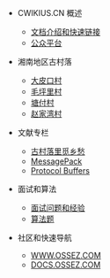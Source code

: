 - CWIKIUS.CN 概述
  - [文档介绍和快速链接](README.md)
  - [公众平台](CONTACT.md)

- 湘南地区古村落
  - [大皮口村](yong-zhou/ling-ling/da-pi-kou-cun/index.md)
  - [毛坪里村](yong-zhou/ling-ling/mao-ping-li-cun/index.md)
  - [塘付村](yong-zhou/ling-ling/tang-fu-cun/index.md)
  - [赵家湾村](yong-zhou/ling-ling/zhao-jia-wan-cun/index.md)

- 文献专栏
  - [古村落里觅乡愁](literature/dream-in-ancient-villages.md)
  - [MessagePack](message-pack/index.md)
  - [Protocol Buffers](protocol-buffers/index.md)

- 面试和算法
  - [面试问题和经验](interview/index.md)
  - [算法题](algorithm/index.md)

- 社区和快速导航
  - [WWW.OSSEZ.COM](https://www.ossez.com/)
  - [DOCS.OSSEZ.COM](https://docs.ossez.com/#/)
